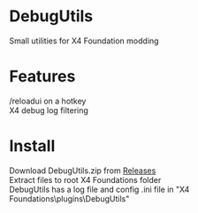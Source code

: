 # DebugUtils
Small utilities for X4 Foundation modding

# Features
/reloadui on a hotkey  
X4 debug log filtering

# Install
Download DebugUtils.zip from [Releases](https://github.com/Forleyor/DebugUtils/releases)  
Extract files to root X4 Foundations folder  
DebugUtils has a log file and config .ini file in "X4 Foundations\plugins\DebugUtils"

